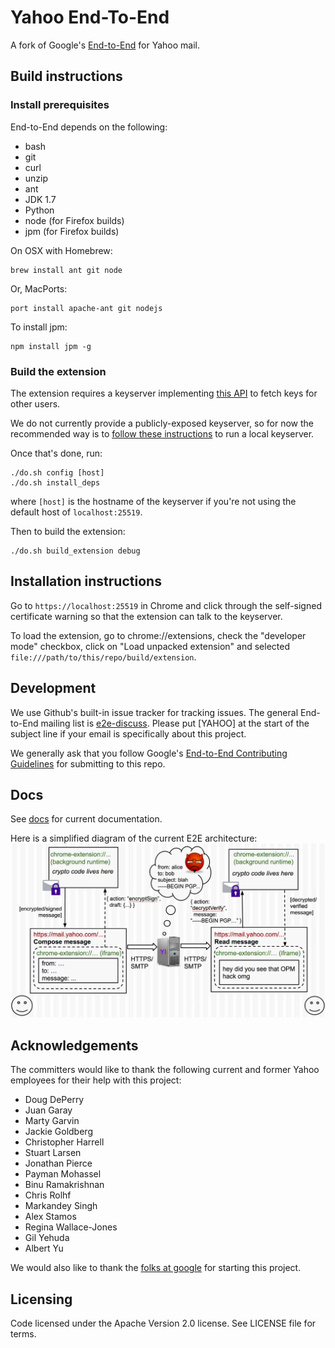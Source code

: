 # Yahoo End-To-End

A fork of Google's [End-to-End](https://github.com/google/end-to-end) for Yahoo mail.

## Build instructions

### Install prerequisites

End-to-End depends on the following:
* bash
* git
* curl
* unzip
* ant
* JDK 1.7
* Python
* node (for Firefox builds)
* jpm (for Firefox builds)

On OSX with Homebrew:

    brew install ant git node

Or, MacPorts:

    port install apache-ant git nodejs

To install jpm:

    npm install jpm -g

### Build the extension

The extension requires a keyserver implementing [this API](docs/keyserver.md)
to fetch keys for other users.

We do not currently provide a publicly-exposed keyserver, so for now the recommended way is to [follow these instructions](https://github.com/yahoo/keyshop) to run a local keyserver.

Once that's done, run:

    ./do.sh config [host]
    ./do.sh install_deps

where `[host]` is the hostname of the keyserver if you're not using the default
host of `localhost:25519`.

Then to build the extension:

    ./do.sh build_extension debug

## Installation instructions

Go to `https://localhost:25519` in Chrome and click through the self-signed certificate
warning so that the extension can talk to the keyserver.

To load the extension, go to chrome://extensions, check the "developer mode" checkbox, click on "Load
unpacked extension" and selected `file:///path/to/this/repo/build/extension`.


## Development

We use Github's built-in issue tracker for tracking issues. The general
End-to-End mailing list is
[e2e-discuss](https://groups.google.com/forum/#!forum/e2e-discuss). Please put
[YAHOO] at the start of the subject line if your email is specifically about
this project.

We generally ask that you follow Google's [End-to-End Contributing
Guidelines](docs/CONTRIBUTING.md) for submitting to this repo.

## Docs

See [docs](docs) for current documentation.

Here is a simplified diagram of the current E2E architecture:
![e2e diagram](docs/e2e-diagram.png)

## Acknowledgements

The committers would like to thank the following current and former Yahoo employees for their help with this project:
* Doug DePerry
* Juan Garay
* Marty Garvin
* Jackie Goldberg
* Christopher Harrell
* Stuart Larsen
* Jonathan Pierce
* Payman Mohassel
* Binu Ramakrishnan
* Chris Rolhf
* Markandey Singh
* Alex Stamos
* Regina Wallace-Jones
* Gil Yehuda
* Albert Yu

We would also like to thank the [folks at google](CONTRIBUTORS) for starting this project.

## Licensing

Code licensed under the Apache Version 2.0 license. See LICENSE file for terms.
